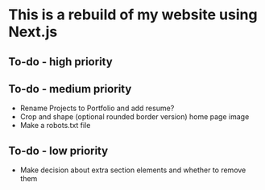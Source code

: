 # This is a rebuild of my website using Next.js

## To-do - high priority

## To-do - medium priority

- Rename Projects to Portfolio and add resume?
- Crop and shape (optional rounded border version) home page image
- Make a robots.txt file

## To-do - low priority

- Make decision about extra section elements and whether to remove them
